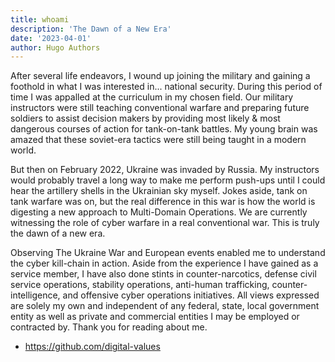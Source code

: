 ```yaml
---
title: whoami
description: 'The Dawn of a New Era'
date: '2023-04-01'
author: Hugo Authors
---
```


After several life endeavors, I wound up joining the military and gaining a foothold in what I was interested in... national security. During this period of time I was appalled at the curriculum in my chosen field. Our military instructors were still teaching conventional warfare and preparing future soldiers to assist decision makers by providing most likely & most dangerous courses of action for tank-on-tank battles. My young brain was amazed that these soviet-era tactics were still being taught in a modern world.

But then on February 2022, Ukraine was invaded by Russia. My instructors would probably travel a long way to make me perform push-ups until I could hear the artillery shells in the Ukrainian sky myself. Jokes aside, tank on tank warfare was on, but the real difference in this war is how the world is digesting a new approach to Multi-Domain Operations. We are currently witnessing the role of cyber warfare in a real conventional war. This is truly the dawn of a new era.

Observing The Ukraine War and European events enabled me to understand the cyber kill-chain in action. Aside from the experience I have gained as a service member, I have also done stints in counter-narcotics, defense civil service operations, stability operations, anti-human trafficking, counter-intelligence, and offensive cyber operations initiatives. All views expressed are solely my own and independent of any federal, state, local government entity as well as private and commercial entities I may be employed or contracted by. Thank you for reading about me.

* https://github.com/digital-values